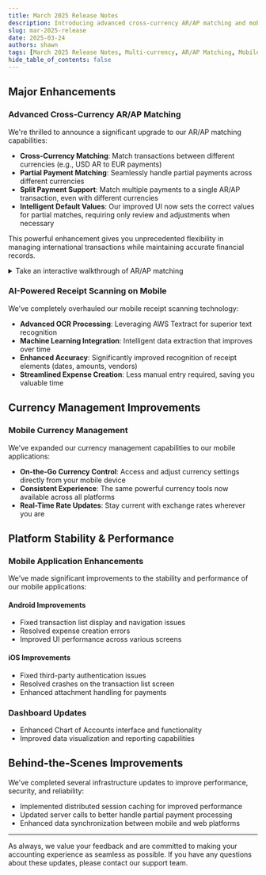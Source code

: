 ```yaml
---
title: March 2025 Release Notes
description: Introducing advanced cross-currency AR/AP matching and mobile receipt scanning powered by AI
slug: mar-2025-release
date: 2025-03-24
authors: shawn
tags: [March 2025 Release Notes, Multi-currency, AR/AP Matching, Mobile OCR, Accounting]
hide_table_of_contents: false
---
```


## Major Enhancements

### Advanced Cross-Currency AR/AP Matching
We're thrilled to announce a significant upgrade to our AR/AP matching capabilities:

- **Cross-Currency Matching**: Match transactions between different currencies (e.g., USD AR to EUR payments)
- **Partial Payment Matching**: Seamlessly handle partial payments across different currencies
- **Split Payment Support**: Match multiple payments to a single AR/AP transaction, even with different currencies
- **Intelligent Default Values**: Our improved UI now sets the correct values for partial matches, requiring only review and adjustments when necessary

This powerful enhancement gives you unprecedented flexibility in managing international transactions while maintaining accurate financial records.

<details>
<summary>Take an interactive walkthrough of AR/AP matching</summary>

<div style={{ position: 'relative', paddingBottom: '56.25%', height: 0, width: '100%' }}>
<iframe
style={{ position: 'absolute', top: 0, left: 0, width: '100%', height: '100%', border: 0 }}
src="https://demo.fiskl.com/share/cm8h7sngf000lic0cy2e0yjax/tour"
allowFullScreen
webkitallowfullscreen="true"
mozallowfullscreen="true"
allowtransparency="true"
></iframe>
</div>
</details>

### AI-Powered Receipt Scanning on Mobile
We've completely overhauled our mobile receipt scanning technology:

- **Advanced OCR Processing**: Leveraging AWS Textract for superior text recognition
- **Machine Learning Integration**: Intelligent data extraction that improves over time
- **Enhanced Accuracy**: Significantly improved recognition of receipt elements (dates, amounts, vendors)
- **Streamlined Expense Creation**: Less manual entry required, saving you valuable time

## Currency Management Improvements

### Mobile Currency Management
We've expanded our currency management capabilities to our mobile applications:

- **On-the-Go Currency Control**: Access and adjust currency settings directly from your mobile device
- **Consistent Experience**: The same powerful currency tools now available across all platforms
- **Real-Time Rate Updates**: Stay current with exchange rates wherever you are

## Platform Stability & Performance

### Mobile Application Enhancements
We've made significant improvements to the stability and performance of our mobile applications:

#### Android Improvements
- Fixed transaction list display and navigation issues
- Resolved expense creation errors
- Improved UI performance across various screens

#### iOS Improvements
- Fixed third-party authentication issues
- Resolved crashes on the transaction list screen
- Enhanced attachment handling for payments

### Dashboard Updates
- Enhanced Chart of Accounts interface and functionality
- Improved data visualization and reporting capabilities

## Behind-the-Scenes Improvements
We've completed several infrastructure updates to improve performance, security, and reliability:

- Implemented distributed session caching for improved performance
- Updated server calls to better handle partial payment processing
- Enhanced data synchronization between mobile and web platforms

---

As always, we value your feedback and are committed to making your accounting experience as seamless as possible. If you have any questions about these updates, please contact our support team.